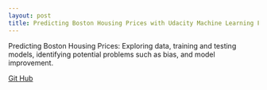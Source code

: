 ```yaml
---
layout: post
title: Predicting Boston Housing Prices with Udacity Machine Learning Fundamentals
---
```

Predicting Boston Housing Prices: Exploring data, training and testing models, identifying potential problems such as bias, and model improvement. 

<a href="https://github.com/lindswarne/Projects-to-share/blob/master/boston_housing.ipynb">Git Hub</a>
